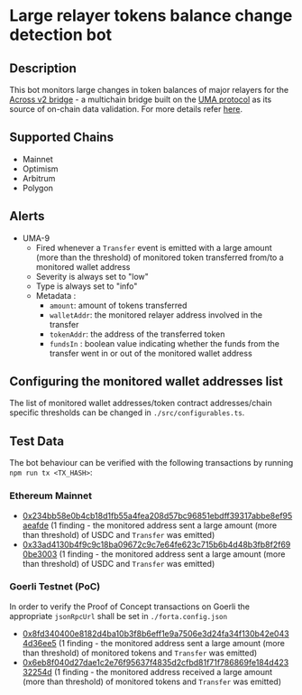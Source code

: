 # Large relayer tokens balance change detection bot

## Description

This bot monitors large changes in token balances of major relayers for the [Across v2 bridge](https://across.to/) - a multichain bridge built on the [UMA protocol](https://umaproject.org/) as its source of on-chain data validation. For more details refer [here](https://discourse.umaproject.org/t/forta-monitors-across-v2-request-for-proposals/1569).

## Supported Chains
- Mainnet
- Optimism
- Arbitrum
- Polygon
  
## Alerts

- UMA-9
  - Fired whenever a `Transfer` event is emitted with a large amount (more than the threshold) of monitored token transferred from/to a monitored wallet address
  - Severity is always set to "low" 
  - Type is always set to "info"
  - Metadata :
      - `amount`: amount of tokens transferred
      - `walletAddr`: the monitored relayer address involved in the transfer
      - `tokenAddr`: the address of the transferred token
      - `fundsIn` : boolean value indicating whether the funds from the transfer went in or out of the monitored wallet address

## Configuring the monitored wallet addresses list

The list of monitored wallet addresses/token contract addresses/chain specific thresholds can be changed in `./src/configurables.ts`. 

## Test Data

The bot behaviour can be verified with the following transactions by running `npm run tx <TX_HASH>`:

### Ethereum Mainnet
- [0x234bb58e0b4cb18d1fb55a4fea208d57bc96851ebdff39317abbe8ef95aeafde](https:/etherscan.io/tx/0x234bb58e0b4cb18d1fb55a4fea208d57bc96851ebdff39317abbe8ef95aeafde) (1 finding - the monitored address sent a large amount (more than threshold) of USDC and `Transfer` was emitted)
- [0x33ad4130b4f9c9c18ba09672c9c7e64fe623c715b6b4d48b3fb8f2f690be3003](https://etherscan.io/tx/0x33ad4130b4f9c9c18ba09672c9c7e64fe623c715b6b4d48b3fb8f2f690be3003) (1 finding - the monitored address sent a large amount (more than threshold) of USDC and `Transfer` was emitted)

 ### Goerli Testnet (PoC)

In order to verify the Proof of Concept transactions on Goerli the appropriate `jsonRpcUrl` shall be set in `./forta.config.json`

- [0x8fd340400e8182d4ba10b3f8b6eff1e9a7506e3d24fa34f130b42e0434d36ee5](https://goerli.etherscan.io/tx/0x8fd340400e8182d4ba10b3f8b6eff1e9a7506e3d24fa34f130b42e0434d36ee5) (1 finding - the monitored address sent a large amount (more than threshold) of monitored tokens and `Transfer` was emitted)
- [0x6eb8f040d27dae1c2e76f95637f4835d2cfbd81f71f786869fe184d42332254d](https://goerli.etherscan.io/tx/0x6eb8f040d27dae1c2e76f95637f4835d2cfbd81f71f786869fe184d42332254d) (1 finding - the monitored address received a large amount (more than threshold) of monitored tokens and `Transfer` was emitted)
